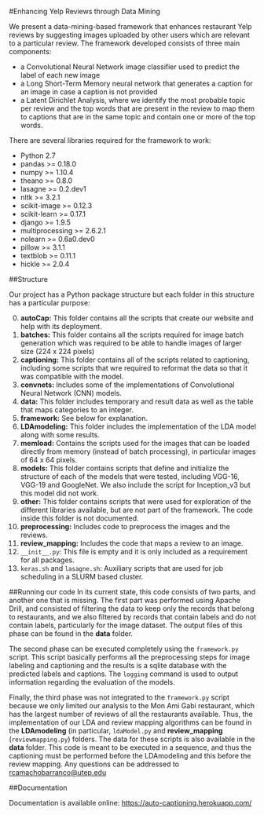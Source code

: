 #Enhancing Yelp Reviews through Data Mining

We present a data-mining-based framework that enhances restaurant Yelp reviews by 
suggesting images uploaded by other users which are relevant to a particular review. 
The framework developed consists of three main components: 
* a Convolutional Neural Network image classifier used to predict the label of each 
new image
* a Long Short-Term Memory neural network that generates a caption for an image in 
case a caption is not provided
* a Latent Dirichlet Analysis, where we identify the most probable topic per review 
and the top words that are present in the review to map them to captions that are in
the same topic and contain one or more of the top words.

There are several libraries required for the framework to work:
* Python 2.7
* pandas >= 0.18.0
* numpy >= 1.10.4
* theano >= 0.8.0
* lasagne >= 0.2.dev1
* nltk >= 3.2.1
* scikit-image >= 0.12.3
* scikit-learn >= 0.17.1
* django >= 1.9.5
* multiprocessing >= 2.6.2.1
* nolearn >= 0.6a0.dev0
* pillow >= 3.1.1
* textblob >= 0.11.1
* hickle >= 2.0.4

##Structure

Our project has a Python package structure but each folder in this structure has a particular
purpose:

0. **autoCap:** This folder contains all the scripts that create our website and help with its deployment. 
0. **batches:** This folder contains all the scripts required for image batch generation which was required to be able to handle images of larger size (224 x 224 pixels)
0. **captioning:** This folder contains all of the scripts related to captioning, including some scripts that wre required to reformat the data so that it was compatible with the model.
0. **convnets:** Includes some of the implementations of Convolutional Neural Network (CNN) models.
0. **data:** This folder includes temporary and result data as well as the table that maps categories to an integer.
0. **framework:** See below for explanation.
0. **LDAmodeling:** This folder includes the implementation of the LDA model along with some results.
0. **memload:** Contains the scripts used for the images that can be loaded directly from memory (instead of batch processing), in particular images of 64 x 64 pixels.
0. **models:** This folder contains scripts that define and initialize the structure of each of the models that were tested, including VGG-16, VGG-19 and GoogleNet. We also include the script for Inception_v3 but this model did not work.
0. **other:** This folder contains scripts that were used for exploration of the different libraries available, but are not part of the framework. The code inside this folder is not documented.
0. **preprocessing:** Includes code to preprocess the images and the reviews.
0. **review_mapping:** Includes the code that maps a review to an image.
0. `__init__.py`: This file is empty and it is only included as a requirement for all packages.
0. `keras.sh` and `lasagne.sh`: Auxiliary scripts that are used for job scheduling in a SLURM based cluster.


##Running our code
In its current state, this code consists of two parts, and another one that is missing.
The first part was performed using Apache Drill, and consisted of filtering
the data to keep only the records that belong to restaurants, and we also filtered
by records that contain labels and do not contain labels, particularly for the image dataset.
The output files of this phase can be found in the **data** folder.

The second phase can be executed completely using the `framework.py` script.
This script basically performs all the preprocessing steps for image labeling
and captioning and the results is a sqlite database with the predicted labels 
and captions. The `logging` command is used to output information regarding 
the evaluation of the models.

Finally, the third phase was not integrated to the `framework.py` script
because we only limited our analysis to the Mon Ami Gabi restaurant, which
has the largest number of reviews of all the restaurants available. Thus,
the implementation of our LDA and review mapping algorithms can be found
in the **LDAmodeling** (in particular, `ldaModel.py` and **review_mapping** (`reviewmapping.py`) 
folders. The data for these scripts is also available in the **data** folder. 
This code is meant to be executed in a sequence, and thus the captioning must be performed before 
the LDAmodeling and this before the review mapping. Any questions can
be addressed to rcamachobarranco@utep.edu

##Documentation

Documentation is available online: https://auto-captioning.herokuapp.com/
